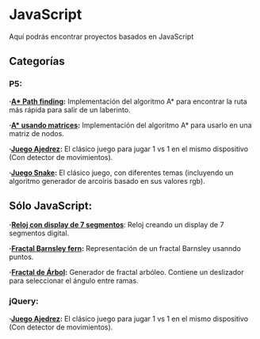 # JavaScript

Aquí podrás encontrar proyectos basados en JavaScript

## Categorías

### P5:

**·[A* Path finding](https://github.com/Jkutkut/Js_Path-finding):** Implementación del algoritmo A* para encontrar la ruta más rápida para salir de un laberinto.

**·[A* usando matrices](https://github.com/Jkutkut/Js_A-Star_Matix_Based):** Implementación del algoritmo A* para usarlo en una matriz de nodos.

**·[Juego Ajedrez](https://github.com/Jkutkut/Js_Chess-Game):** El clásico juego para jugar 1 vs 1 en el mismo dispositivo (Con detector de movimientos).

**·[Juego Snake](https://github.com/Jkutkut/Js_Snake-Game):** El clásico juego, con diferentes temas (incluyendo un algoritmo generador de arcoiris basado en sus valores rgb).


## Sólo JavaScript:

**·[Reloj con display  de 7 segmentos](https://github.com/Jkutkut/Js-Seven-segment-display-clock)**: Reloj creando un display de 7 segmentos digital.

**·[Fractal Barnsley fern](https://github.com/Jkutkut/Js_Barnsley-fern-fractal):** Representación de un fractal Barnsley usanndo puntos.

**·[Fractal de Árbol](https://github.com/Jkutkut/Js_Tree-Fractal):** Generador de fractal arbóleo. Contiene un deslizador para seleccionar el ángulo entre ramas.


### jQuery:

**·[Juego Ajedrez](https://github.com/Jkutkut/Js_Chess-Game):** El clásico juego para jugar 1 vs 1 en el mismo dispositivo (Con detector de movimientos).

